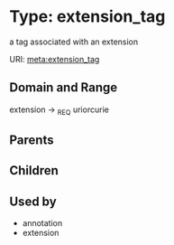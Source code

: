 
# Type: extension_tag


a tag associated with an extension

URI: [meta:extension_tag](https://w3id.org/biolink/biolinkml/meta/extension_tag)


## Domain and Range

extension ->  <sub>REQ</sub> uriorcurie

## Parents


## Children


## Used by

 * annotation
 * extension
